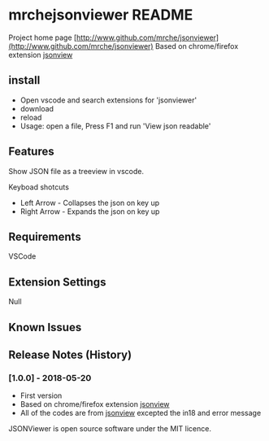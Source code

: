 # mrchejsonviewer README

Project home page [http://www.github.com/mrche/jsonviewer](http://www.github.com/mrche/jsonviewer)
Based on chrome/firefox extension [jsonview](https://github.com/bhollis/jsonview)

## install
- Open vscode and search extensions for 'jsonviewer'  
- download
- reload
- Usage:  open a file,  Press F1 and run 'View json readable'
## Features

Show JSON file as a treeview in vscode. 

Keyboad shotcuts

* Left Arrow - Collapses the json on key up
* Right Arrow - Expands the json on key up

## Requirements

VSCode

## Extension Settings

Null

## Known Issues



## Release Notes (History)
### [1.0.0] - 2018-05-20
- First version
- Based on chrome/firefox extension [jsonview](https://github.com/bhollis/jsonview)
- All of the codes are from [jsonview](https://github.com/bhollis/jsonview) excepted the in18 and error message




JSONViewer is open source software under the MIT licence.